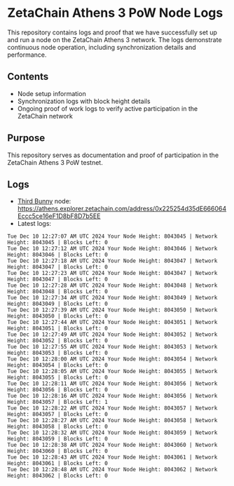 # ZetaChain Athens 3 PoW Node Logs
This repository contains logs and proof that we have successfully set up and run a node on the ZetaChain Athens 3 network. The logs demonstrate continuous node operation, including synchronization details and performance.

## Contents
- Node setup information
- Synchronization logs with block height details
- Ongoing proof of work logs to verify active participation in the ZetaChain network

## Purpose
This repository serves as documentation and proof of participation in the ZetaChain Athens 3 PoW testnet.

## Logs

- [Third Bunny](https://thirdbunny.xyz/) node: https://athens.explorer.zetachain.com/address/0x225254d35dE666064Eccc5ce16eF1D8bF8D7b5EE
- Latest logs:
```
Tue Dec 10 12:27:07 AM UTC 2024 Your Node Height: 8043045 | Network Height: 8043045 | Blocks Left: 0
Tue Dec 10 12:27:12 AM UTC 2024 Your Node Height: 8043046 | Network Height: 8043046 | Blocks Left: 0
Tue Dec 10 12:27:18 AM UTC 2024 Your Node Height: 8043047 | Network Height: 8043047 | Blocks Left: 0
Tue Dec 10 12:27:23 AM UTC 2024 Your Node Height: 8043047 | Network Height: 8043047 | Blocks Left: 0
Tue Dec 10 12:27:28 AM UTC 2024 Your Node Height: 8043048 | Network Height: 8043048 | Blocks Left: 0
Tue Dec 10 12:27:34 AM UTC 2024 Your Node Height: 8043049 | Network Height: 8043049 | Blocks Left: 0
Tue Dec 10 12:27:39 AM UTC 2024 Your Node Height: 8043050 | Network Height: 8043050 | Blocks Left: 0
Tue Dec 10 12:27:44 AM UTC 2024 Your Node Height: 8043051 | Network Height: 8043051 | Blocks Left: 0
Tue Dec 10 12:27:49 AM UTC 2024 Your Node Height: 8043052 | Network Height: 8043052 | Blocks Left: 0
Tue Dec 10 12:27:55 AM UTC 2024 Your Node Height: 8043053 | Network Height: 8043053 | Blocks Left: 0
Tue Dec 10 12:28:00 AM UTC 2024 Your Node Height: 8043054 | Network Height: 8043054 | Blocks Left: 0
Tue Dec 10 12:28:05 AM UTC 2024 Your Node Height: 8043055 | Network Height: 8043055 | Blocks Left: 0
Tue Dec 10 12:28:11 AM UTC 2024 Your Node Height: 8043056 | Network Height: 8043056 | Blocks Left: 0
Tue Dec 10 12:28:16 AM UTC 2024 Your Node Height: 8043056 | Network Height: 8043057 | Blocks Left: 1
Tue Dec 10 12:28:22 AM UTC 2024 Your Node Height: 8043057 | Network Height: 8043057 | Blocks Left: 0
Tue Dec 10 12:28:27 AM UTC 2024 Your Node Height: 8043058 | Network Height: 8043058 | Blocks Left: 0
Tue Dec 10 12:28:32 AM UTC 2024 Your Node Height: 8043059 | Network Height: 8043059 | Blocks Left: 0
Tue Dec 10 12:28:38 AM UTC 2024 Your Node Height: 8043060 | Network Height: 8043060 | Blocks Left: 0
Tue Dec 10 12:28:43 AM UTC 2024 Your Node Height: 8043061 | Network Height: 8043061 | Blocks Left: 0
Tue Dec 10 12:28:48 AM UTC 2024 Your Node Height: 8043062 | Network Height: 8043062 | Blocks Left: 0
```
